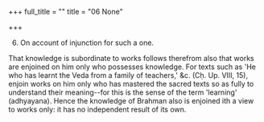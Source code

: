 +++
full_title = ""
title = "06 None"

+++


6. On account of injunction for such a one.

That knowledge is subordinate to works follows therefrom also that works are enjoined on him only who possesses knowledge. For texts such as 'He who has learnt the Veda from a family of teachers,' &c. (Cḥ. Up. VIII, 15), enjoin works on him only who has mastered the sacred texts so as fully to understand their meaning--for this is the sense of the term 'learning' (adhyayana). Hence the knowledge of Brahman also is enjoined ith a view to works only: it has no independent result of its own.


